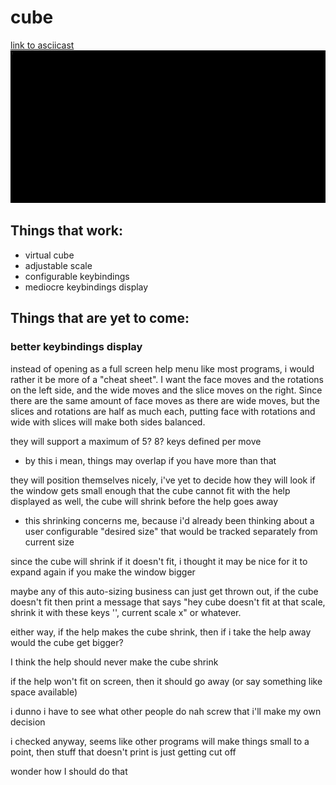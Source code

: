 # cube

[link to asciicast](https://asciinema.org/a/609595)
![](cube_demo.gif)

## Things that work:

- virtual cube
- adjustable scale
- configurable keybindings
- mediocre keybindings display

## Things that are yet to come:

### better keybindings display

instead of opening as a full screen help menu like most programs, i would
rather it be more of a "cheat sheet". I want the face moves and the rotations
on the left side, and the wide moves and the slice moves on the right. Since
there are the same amount of face moves as there are wide moves, but the slices
and rotations are half as much each, putting face with rotations and wide with
slices will make both sides balanced.

they will support a maximum of 5? 8? keys defined per move

- by this i mean, things may overlap if you have more than that

they will position themselves nicely, i've yet to decide how they will look
if the window gets small enough that the cube cannot fit with the help
displayed as well, the cube will shrink before the help goes away

- this shrinking concerns me, because i'd already been thinking about a user
configurable "desired size" that would be tracked separately from current size

since the cube will shrink if it doesn't fit, i thought it may be nice for it
to expand again if you make the window bigger

maybe any of this auto-sizing business can just get thrown out, if the cube
doesn't fit then print a message that says "hey cube doesn't fit at that scale,
shrink it with these keys '', current scale x" or whatever.

either way, if the help makes the cube shrink, then if i take the help away
would the cube get bigger?

I think the help should never make the cube shrink

if the help won't fit on screen, then it should go away (or say something like
space available)

i dunno i have to see what other people do
nah screw that i'll make my own decision

i checked anyway, seems like other programs will make things small to a point,
then stuff that doesn't print is just getting cut off

wonder how I should do that
